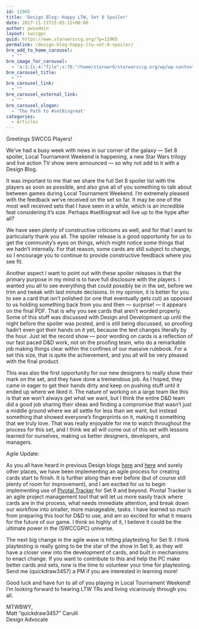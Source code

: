 ```yaml
---
id: 11965
title: 'Design Blog: Happy LTW, Set 8 Spoiler'
date: 2017-11-11T15:05:12+00:00
author: pwsadmin
layout: swccgpc
guid: https://www.starwarsccg.org/?p=11965
permalink: /design-blog-happy-ltw-set-8-spoiler/
bre_add_to_home_carousel:
  - ""
bre_image_for_carousel:
  - 'a:3:{s:4:"file";s:76:"/home/starwar8/starwarsccg.org/wp/wp-content/uploads/designblogbanner-28.jpg";s:3:"url";s:73:"https://www.starwarsccg.org/wp/wp-content/uploads/designblogbanner-28.jpg";s:4:"type";s:10:"image/jpeg";}'
bre_carousel_title:
  - ""
bre_carousel_link:
  - ""
bre_carousel_external_link:
  - ""
bre_carousel_slogan:
  - 'The Path to #set8isgreat'
categories:
  - Articles
---
```

Greetings SWCCG Players!

We&#8217;ve had a busy week with news in our corner of the galaxy &#8212; Set 8 spoiler, Local Tournament Weekend is happening, a new Star Wars trilogy and live action TV show were announced &#8212; so why not add to it with a Design Blog.

It was important to me that we share the full Set 8 spoiler list with the players as soon as possible, and also give all of you something to talk about between games during Local Tournament Weekend. I&#8217;m extremely pleased with the feedback we&#8217;ve received on the set so far. It may be one of the most well received sets that I have seen in a while, which is an incredible feat considering it&#8217;s size. Perhaps #set8isgreat will live up to the hype after all?

We have seen plenty of constructive criticisms as well, and for that I want to particularly thank you all. The spoiler release is a good opportunity for us to get the community&#8217;s eyes on things, which might notice some things that we hadn&#8217;t internally. For that reason, some cards are still subject to change, so I encourage you to continue to provide constructive feedback where you see fit.

Another aspect I want to point out with these spoiler releases is that the primary purpose in my mind is to have full disclosure with the players. I wanted you all to see everything that could possibly be in the set, before we trim and tweak with last minute decisions. In my opinion, it is better for you to see a card that isn&#8217;t polished (or one that eventually gets cut) as opposed to us holding something back from you and then &#8212; surprise! &#8212; it appears on the final PDF. That is why you see cards that aren&#8217;t worded properly. Some of this stuff was discussed with Design and Development up until the night before the spoiler was posted, and is still being discussed, so proofing hadn&#8217;t even got their hands on it yet, because the text changes literally by the hour. Just let the record show &#8212; poor wording on cards is a reflection of our fast paced D&D work, not on the proofing team, who do a remarkable job making things clear within the confines of our massive rulebook. For a set this size, that is quite the achievement, and you all will be very pleased with the final product.

This was also the first opportunity for our new designers to really show their mark on the set, and they have done a tremendous job. As I hoped, they came in eager to get their hands dirty and keep on pushing stuff until it ended up where we liked it. The nature of working on a large team like this is that we won&#8217;t always get what we want, but I think the entire D&D team did a good job sharing their ideas and finding a compromise that wasn&#8217;t just a middle ground where we all settle for less than we want, but instead something that showed everyone&#8217;s fingerprints on it, making it something that we truly love. That was really enjoyable for me to watch throughout the process for this set, and I think we all will come out of this set with lessons learned for ourselves, making us better designers, developers, and managers.

Agile Update:

As you all have heard in previous Design blogs [here](https://www.starwarsccg.org/wp/design-blog-size-and-schedule-of-sets/) and [here](https://www.starwarsccg.org/wp/design-blog-full-set-6-spoiler/) and surely other places, we have been implementing an agile process for creating cards start to finish. It is further along than ever before (but of course still plenty of room for improvement), and I am excited for us to begin implementing use of [Pivotal Tracker](https://pivotal.io/tracker) for Set 9 and beyond. Pivotal Tracker is an agile project management tool that will let us more easily track where cards are in the process, what needs immediate attention, and break down our workflow into smaller, more manageable, tasks. I have learned so much from preparing this tool for D&D to use, and am so excited for what it means for the future of our game. I think so highly of it, I believe it could be the ultimate power in the (SWCCGPC) universe.

The next big change in the agile wave is hitting playtesting for Set 9. I think playtesting is really going to be the star of the show in Set 9, as they will have a closer view into the development of cards, and built in mechanisms to enact change. If you want to contribute to this and help the PC make better cards and sets, now is the time to volunteer your time for playtesting. Send me (quickdraw3457) a PM if you are interested in learning more!

Good luck and have fun to all of you playing in Local Tournament Weekend! I&#8217;m looking forward to hearing LTW TRs and living vicariously through you all.

MTWBWY,  
Matt &#8220;quickdraw3457&#8221; Carulli  
Design Advocate